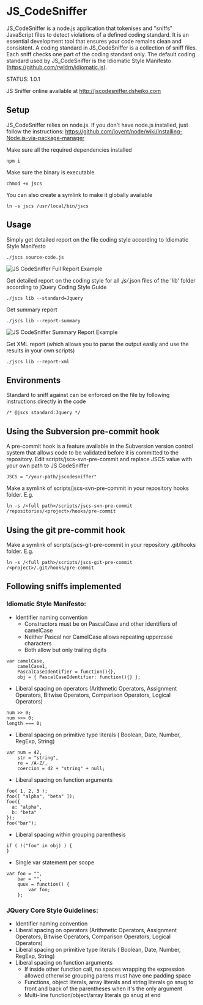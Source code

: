 JS_CodeSniffer
==============

JS_CodeSniffer is a node.js application that tokenises and "sniffs" JavaScript files to detect violations of a defined coding standard. It is an essential development tool that ensures your code remains clean and consistent.
A coding standard in JS_CodeSniffer is a collection of sniff files. Each sniff checks one part of the coding standard only. The default coding standard used by JS_CodeSniffer is the Idiomatic Style Manifesto (https://github.com/rwldrn/idiomatic.js).

STATUS: 1.0.1

JS Sniffer online available at http://jscodesniffer.dsheiko.com

## Setup

JS_CodeSniffer relies on node.js. If you don't have node.js installed, just follow the instructions:
https://github.com/joyent/node/wiki/Installing-Node.js-via-package-manager

Make sure all the required dependencies installed
```
npm i
```
Make sure the binary is executable
```
chmod +x jscs
```
You can also create a symlink to make it globally available
```
ln -s jscs /usr/local/bin/jscs
```

## Usage

Simply get detailed report on the file coding style according to Idiomatic Style Manifesto
```
./jscs source-code.js
```

![JS CodeSniffer Full Report Example](https://raw.github.com/dsheiko/jscodesniffer/master/doc/sample1.jpg "JS CodeSniffer Full Report Example")

Get detailed report on the coding style for all *.js/*.json files of the 'lib' folder according to jQuery Coding Style Guide
```
./jscs lib --standard=Jquery
```

Get summary report
```
./jscs lib --report-summary
```
![JS CodeSniffer Summary Report Example](https://raw.github.com/dsheiko/jscodesniffer/master/doc/sample2.jpg "JS CodeSniffer Summary Report Example")

Get XML report (which allows you to parse the output easily and use the results in your own scripts)
```
./jscs lib --report-xml
```

## Environments

Standard to sniff against can be enforced on the file by following instructions directly in the code
```
/* @jscs standard:Jquery */
```

## Using the Subversion pre-commit hook

A pre-commit hook is a feature available in the Subversion version control system that allows code to be validated before it is committed to the repository.
Edit scripts/jscs-svn-pre-commit and replace JSCS value with your own path to JS CodeSniffer
```
JSCS = "/your-path/jscodesniffer"
```

Make a symlink of scripts/jscs-svn-pre-commit in your repository hooks folder. E.g.
```
ln -s /<full path>/scripts/jscs-svn-pre-commit /repositories/<project>/hooks/pre-commit
```

## Using the git pre-commit hook
Make a symlink of scripts/jscs-git-pre-commit in your repository .git/hooks folder. E.g.
```
ln -s /<full path>/scripts/jscs-git-pre-commit /<project>/.git/hooks/pre-commit
```


## Following sniffs implemented

### Idiomatic Style Manifesto:

* Identifier naming convention
  * Constructors must be on PascalCase and other identifiers of camelCase
  * Neither Pascal nor CamelCase allows repeating uppercase characters
  * Both allow but only trailing digits

```
var camelCase,
    camelCase1,
    PascalCaseIdentifier = function(){},
    obj = { PascalCaseIdentifier: function(){} };
```

* Liberal spacing on operators (Arithmetic Operators, Assignment Operators, Bitwise Operators, Comparison Operators, Logical Operators)

```
num >> 0;
num >>> 0;
length === 0;
```

* Liberal spacing on primitive type literals ( Boolean, Date, Number, RegExp,  String)

```
var num = 42,
    str = "string",
    re = /A-Z/,
    coercion = 42 + "string" + null;
```

* Liberal spacing on function arguments

```
foo( 1, 2, 3 );
foo([ "alpha", "beta" ]);
foo({
  a: "alpha",
  b: "beta"
});
foo("bar");
```

* Liberal spacing within grouping parenthesis

```
if ( !("foo" in obj) ) {
}
```

* Single var statement per scope

```
var foo = "",
    bar = "",
    quux = function() {
        var foo;
    };
```


### JQuery Core Style Guidelines:

* Identifier naming convention
* Liberal spacing on operators (Arithmetic Operators, Assignment Operators, Bitwise Operators, Comparison Operators, Logical Operators)
* Liberal spacing on primitive type literals ( Boolean, Date, Number, RegExp,  String)
* Liberal spacing on function arguments
  * If inside other function call, no spaces wrapping the expression allowed otherwise grouping parens must have one padding space
  * Functions, object literals, array literals and string literals go snug to front and back of the parentheses when it's the only argument
  * Multi-line function/object/array literals go snug at end
